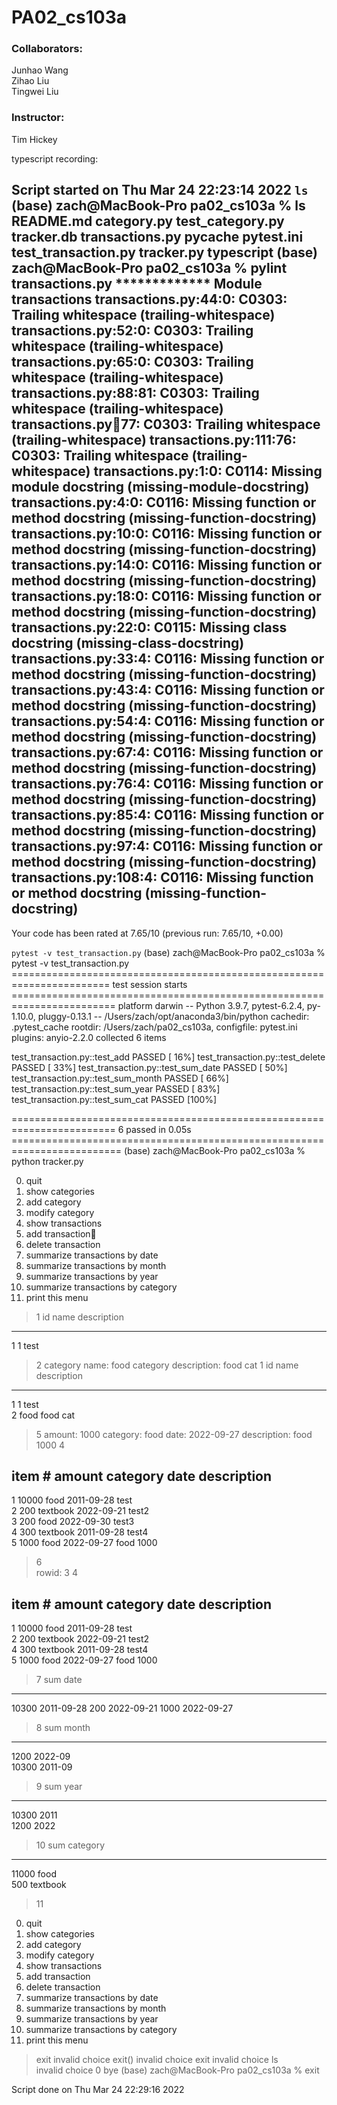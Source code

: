 # PA02_cs103a
### Collaborators:
Junhao Wang\
Zihao Liu \
Tingwei Liu 

### Instructor:
Tim Hickey 

typescript recording:

Script started on Thu Mar 24 22:23:14 2022
```ls```
(base) zach@MacBook-Pro pa02_cs103a % ls
README.md           category.py         test_category.py    tracker.db          transactions.py
__pycache__         pytest.ini          test_transaction.py tracker.py          typescript
(base) zach@MacBook-Pro pa02_cs103a % pylint transactions.py 
************* Module transactions
transactions.py:44:0: C0303: Trailing whitespace (trailing-whitespace)
transactions.py:52:0: C0303: Trailing whitespace (trailing-whitespace)
transactions.py:65:0: C0303: Trailing whitespace (trailing-whitespace)
transactions.py:88:81: C0303: Trailing whitespace (trailing-whitespace)
transactions.py:100:77: C0303: Trailing whitespace (trailing-whitespace)
transactions.py:111:76: C0303: Trailing whitespace (trailing-whitespace)
transactions.py:1:0: C0114: Missing module docstring (missing-module-docstring)
transactions.py:4:0: C0116: Missing function or method docstring (missing-function-docstring)
transactions.py:10:0: C0116: Missing function or method docstring (missing-function-docstring)
transactions.py:14:0: C0116: Missing function or method docstring (missing-function-docstring)
transactions.py:18:0: C0116: Missing function or method docstring (missing-function-docstring)
transactions.py:22:0: C0115: Missing class docstring (missing-class-docstring)
transactions.py:33:4: C0116: Missing function or method docstring (missing-function-docstring)
transactions.py:43:4: C0116: Missing function or method docstring (missing-function-docstring)
transactions.py:54:4: C0116: Missing function or method docstring (missing-function-docstring)
transactions.py:67:4: C0116: Missing function or method docstring (missing-function-docstring)
transactions.py:76:4: C0116: Missing function or method docstring (missing-function-docstring)
transactions.py:85:4: C0116: Missing function or method docstring (missing-function-docstring)
transactions.py:97:4: C0116: Missing function or method docstring (missing-function-docstring)
transactions.py:108:4: C0116: Missing function or method docstring (missing-function-docstring)
------------------------------------------------------------------
Your code has been rated at 7.65/10 (previous run: 7.65/10, +0.00)

```pytest -v test_transaction.py```
(base) zach@MacBook-Pro pa02_cs103a % pytest -v test_transaction.py 
======================================================================= test session starts ========================================================================
platform darwin -- Python 3.9.7, pytest-6.2.4, py-1.10.0, pluggy-0.13.1 -- /Users/zach/opt/anaconda3/bin/python
cachedir: .pytest_cache
rootdir: /Users/zach/pa02_cs103a, configfile: pytest.ini
plugins: anyio-2.2.0
collected 6 items                                                                                                                                                  

test_transaction.py::test_add PASSED                                                                                                                         [ 16%]
test_transaction.py::test_delete PASSED                                                                                                                      [ 33%]
test_transaction.py::test_sum_date PASSED                                                                                                                    [ 50%]
test_transaction.py::test_sum_month PASSED                                                                                                                   [ 66%]
test_transaction.py::test_sum_year PASSED                                                                                                                    [ 83%]
test_transaction.py::test_sum_cat PASSED                                                                                                                     [100%]

======================================================================== 6 passed in 0.05s =========================================================================
(base) zach@MacBook-Pro pa02_cs103a % python tracker.py

0. quit
1. show categories
2. add category
3. modify category
4. show transactions
5. add transaction
6. delete transaction
7. summarize transactions by date
8. summarize transactions by month
9. summarize transactions by year
10. summarize transactions by category
11. print this menu

> 1
id  name       description                   
---------------------------------------------
1   1          test                          
> 2
category name: food
category description: food cat 
> 1
id  name       description                   
---------------------------------------------
1   1          test                          
2   food       food cat                      
> 5
amount: 1000
category: food
date: 2022-09-27
description: food 1000
> 4


item #     amount     category   date            description                   
------------------------------------------------------------
1          10000      food       2011-09-28      test                          
2          200        textbook   2022-09-21      test2                         
3          200        food       2022-09-30      test3                         
4          300        textbook   2011-09-28      test4                         
5          1000       food       2022-09-27      food 1000                     
> 6      
rowid: 3
> 4


item #     amount     category   date            description                   
------------------------------------------------------------
1          10000      food       2011-09-28      test                          
2          200        textbook   2022-09-21      test2                         
4          300        textbook   2011-09-28      test4                         
5          1000       food       2022-09-27      food 1000                     
> 7
sum        date      
---------------------------------------------
10300      2011-09-28
200        2022-09-21
1000       2022-09-27
> 8
sum        month     
---------------------------------------------
1200       2022-09   
10300      2011-09   
> 9
sum        year      
---------------------------------------------
10300      2011      
1200       2022      
> 10
sum        category  
---------------------------------------------
11000      food      
500        textbook  
> 11

0. quit
1. show categories
2. add category
3. modify category
4. show transactions
5. add transaction
6. delete transaction
7. summarize transactions by date
8. summarize transactions by month
9. summarize transactions by year
10. summarize transactions by category
11. print this menu

> exit
invalid choice
> exit()
invalid choice
> exit
invalid choice
> ls  
invalid choice
> 0
bye
(base) zach@MacBook-Pro pa02_cs103a % exit

Script done on Thu Mar 24 22:29:16 2022
